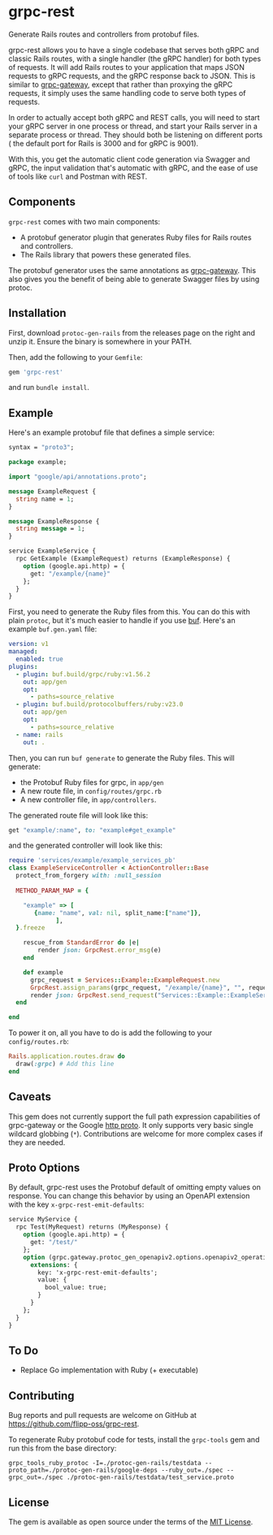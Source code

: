 # grpc-rest
Generate Rails routes and controllers from protobuf files.

grpc-rest allows you to have a single codebase that serves both gRPC and classic Rails routes, with
a single handler (the gRPC handler) for both types of requests. It will add Rails routes to your
application that maps JSON requests to gRPC requests, and the gRPC response back to JSON. This is similar to 
[grpc-gateway](https://github.com/grpc-ecosystem/grpc-gateway), except that rather than proxying the gRPC requests, it simply uses the same handling code to serve both types of requests.

In order to actually accept both gRPC and REST calls, you will need to start your gRPC server in one process or thread,
and start your Rails server in a separate process or thread. They should both be listening on different ports (
the default port for Rails is 3000 and for gRPC is 9001).

With this, you get the automatic client code generation via Swagger and gRPC, the input validation that's automatic with gRPC, and the ease of use of tools like `curl` and Postman with REST.

## Components

`grpc-rest` comes with two main components:

* A protobuf generator plugin that generates Ruby files for Rails routes and controllers.
* The Rails library that powers these generated files.

The protobuf generator uses the same annotations as [grpc-gateway](https://github.com/grpc-ecosystem/grpc-gateway). This also gives you the benefit of being able to generate Swagger files by using protoc.

## Installation

First, download `protoc-gen-rails` from the releases page on the right and unzip it. Ensure the binary is somewhere in your PATH.

Then, add the following to your `Gemfile`:

```ruby
gem 'grpc-rest'
```

and run `bundle install`.

## Example

Here's an example protobuf file that defines a simple service:

```protobuf
syntax = "proto3";

package example;

import "google/api/annotations.proto";

message ExampleRequest {
  string name = 1;
}

message ExampleResponse {
  string message = 1;
}

service ExampleService {
  rpc GetExample (ExampleRequest) returns (ExampleResponse) {
    option (google.api.http) = {
      get: "/example/{name}"
    };
  }
}
```

First, you need to generate the Ruby files from this. You can do this with plain `protoc`, but it's much easier to handle if you use [buf](https://buf.build/). Here's an example `buf.gen.yaml` file:

```yaml
version: v1
managed:
  enabled: true
plugins:
  - plugin: buf.build/grpc/ruby:v1.56.2
    out: app/gen
    opt:
      - paths=source_relative
  - plugin: buf.build/protocolbuffers/ruby:v23.0
    out: app/gen
    opt:
      - paths=source_relative
  - name: rails
    out: .
```

Then, you can run `buf generate` to generate the Ruby files. This will generate:
* the Protobuf Ruby files for grpc, in `app/gen`
* A new route file, in `config/routes/grpc.rb`
* A new controller file, in `app/controllers`.

The generated route file will look like this:

```ruby
get "example/:name", to: "example#get_example"
```

and the generated controller will look like this:

```ruby
require 'services/example/example_services_pb'
class ExampleServiceController < ActionController::Base
  protect_from_forgery with: :null_session
  
  METHOD_PARAM_MAP = {

    "example" => [
       {name: "name", val: nil, split_name:["name"]},
			 ],
  }.freeze

	rescue_from StandardError do |e|
		render json: GrpcRest.error_msg(e)
	end

	def example
	  grpc_request = Services::Example::ExampleRequest.new
	  GrpcRest.assign_params(grpc_request, "/example/{name}", "", request.parameters)
      render json: GrpcRest.send_request("Services::Example::ExampleService", "example", grpc_request)
  end

end
```

To power it on, all you have to do is add the following to your `config/routes.rb`:

```ruby
Rails.application.routes.draw do
  draw(:grpc) # Add this line
end
```
 
## Caveats

This gem does not currently support the full path expression capabilities of grpc-gateway or the Google [http proto](https://github.com/googleapis/googleapis/blob/master/google/api/http.proto). It only supports very basic single wildcard globbing (`*`). Contributions are welcome for more complex cases if they are needed.

## Proto Options

By default, grpc-rest uses the Protobuf default of omitting empty values on response. You can change this behavior by using an OpenAPI extension with the key `x-grpc-rest-emit-defaults`:

```protobuf
service MyService {
  rpc Test(MyRequest) returns (MyResponse) {
    option (google.api.http) = {
      get: "/test/"
    };
    option (grpc.gateway.protoc_gen_openapiv2.options.openapiv2_operation) = {
      extensions: {
        key: 'x-grpc-rest-emit-defaults';
        value: {
          bool_value: true;
        }
      }
    };
  }
}
```


## To Do

* Replace Go implementation with Ruby (+ executable)

## Contributing

Bug reports and pull requests are welcome on GitHub at https://github.com/flipp-oss/grpc-rest.

To regenerate Ruby protobuf code for tests, install the `grpc-tools` gem and run this from the base directory:

```
grpc_tools_ruby_protoc -I=./protoc-gen-rails/testdata --proto_path=./protoc-gen-rails/google-deps --ruby_out=./spec --grpc_out=./spec ./protoc-gen-rails/testdata/test_service.proto
```

## License

The gem is available as open source under the terms of the [MIT License](https://opensource.org/licenses/MIT).
